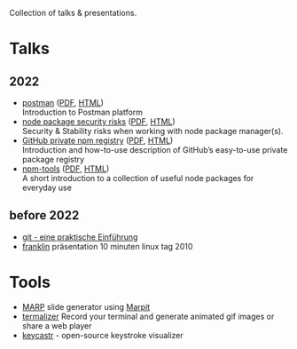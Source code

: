 Collection of talks & presentations.

# Talks

## 2022

- [postman](./source/postman.md) ([PDF](./source/postman.md), [HTML](./source/postman.html))  
    Introduction to Postman platform
- [node package security risks](./source/node-package-security-risks.md) ([PDF](./source/node-package-security-risks.pdf), [HTML](./source/node-package-security-risks.html))  
     Security & Stability risks when working with node package manager(s).
- [GitHub private npm registry](./source/gh-npm-registry.md) ([PDF](./source/gh-npm-registry.md), [HTML](./source/gh-npm-registry.html))  
     Introduction and how-to-use description of GitHub’s easy-to-use private package registry
- [npm-tools](source/npm-tools.md) ([PDF](source/npm-tools.md), [HTML](source/npm-tools.html))   
     A short introduction to a collection of useful node packages for everyday use

## before 2022

- [git - eine praktische Einführung](https://de.slideshare.net/ephigenia1/git-praktische-einfhrung-13308756)
- [franklin](https://de.slideshare.net/ephigenia1/franklin-prsentation-10-minuten-linux-tag-2010) präsentation 10 minuten linux tag 2010

# Tools

- [MARP](https://marpit.marp.app/) slide generator using [Marpit](https://marpit.marp.app)
- [termalizer](https://github.com/faressoft/terminalizer) Record your terminal and generate animated gif images or share a web player
- [keycastr](https://github.com/keycastr/keycastr) - open-source keystroke visualizer
